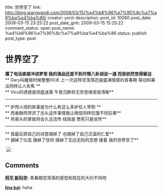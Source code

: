 title: 世界空了
link: http://blog.wangyaodi.com/2009/03/15/%e4%b8%96%e7%95%8c%e7%a9%ba%e4%ba%86/
creator: yorzi
description: 
post_id: 10080
post_date: 2009-03-15 23:25:22
post_date_gmt: 2009-03-15 15:25:22
comment_status: open
post_name: %e4%b8%96%e7%95%8c%e7%a9%ba%e4%ba%86
status: publish
post_type: post

# 世界空了

**撂了电话直接冲进梦里 我的酒品还差不到尽情八卦胡说一通 而我依然觉得窘迫**  
** Gary叫醒我时候整整00点 上一次这样空荡荡还是盛满情感的青春期 萌动和寡淡同样让人失焦 **  
** Vics的诱惑是彻底迷离 午夜沉醉却无奈思绪渐渐清晰**  
** **  
** 驴肉火烧的故事是为什么有这么多驴任人宰割 **  
** 而香酥肉饼烫了舌头这件事情我让相信同样饥饿不同后果**  
** 鸡骨头的掌故将会久远流传 结局是 憋死只是讹传**  
** **  
** 我最后把自己的诗意搞掉了 也搞掉了自己泛滥的仁爱**  
** 搞掉了仪态 搞掉了信仰 搞掉了无边无际的念想 接着 我的世界空了**  


  


 [![](https://iezecq.blu.livefilestore.com/y1mgbwjUJ_7lAAggmSGWQ0xcfXy_pa7EHO6gmBi0MzyZDnd7aJzZAGRAzhfFFqgRp0OKcau4G4VJTY08DYqJCKU1vYNvoDgC-VYGbHB7b_aRzQddpBGl06mC15u_vltIiT2FE37egaa284/IMG_0269.JPG)](https://iezecq.blu.livefilestore.com/y1mgbwjUJ_7lAAggmSGWQ0xcfXy_pa7EHO6gmBi0MzyZDnd7aJzZAGRAzhfFFqgRp0OKcau4G4VJTY08DYqJCKU1vYNvoDgC-VYGbHB7b_aRzQddpBGl06mC15u_vltIiT2FE37egaa284/IMG_0269.JPG)

## Comments

**[阿平 新科学](#208 "2009-03-17 12:40:09"):** 青春期空荡荡的感觉和现在的大约不同吧

**[lina bai](#209 "2009-03-16 07:54:54"):** haha

